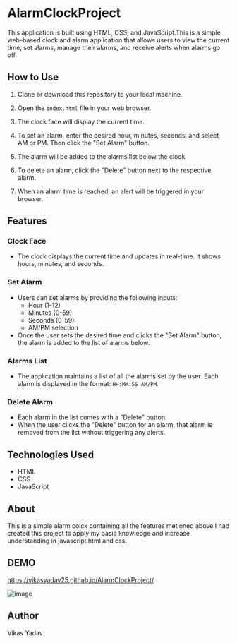 # AlarmClockProject
This application is built using HTML, CSS, and JavaScript.This is a simple web-based clock and alarm application that allows users to view the current time, set alarms, manage their alarms, and receive alerts when alarms go off.

## How to Use

1. Clone or download this repository to your local machine.

2. Open the `index.html` file in your web browser.

3. The clock face will display the current time.

4. To set an alarm, enter the desired hour, minutes, seconds, and select AM or PM. Then click the "Set Alarm" button.

5. The alarm will be added to the alarms list below the clock.

6. To delete an alarm, click the "Delete" button next to the respective alarm.

7. When an alarm time is reached, an alert will be triggered in your browser.

## Features

### Clock Face

- The clock displays the current time and updates in real-time. It shows hours, minutes, and seconds.

### Set Alarm

- Users can set alarms by providing the following inputs:
  - Hour (1-12)
  - Minutes (0-59)
  - Seconds (0-59)
  - AM/PM selection
- Once the user sets the desired time and clicks the "Set Alarm" button, the alarm is added to the list of alarms below.

### Alarms List

- The application maintains a list of all the alarms set by the user. Each alarm is displayed in the format: `HH:MM:SS AM/PM`.

### Delete Alarm

- Each alarm in the list comes with a "Delete" button.
- When the user clicks the "Delete" button for an alarm, that alarm is removed from the list without triggering any alerts.


## Technologies Used

- HTML
- CSS
- JavaScript

## About

This is a simple alarm colck containing all the features metioned above.I had created this project to apply  my basic knowledge and increase understanding in javascript html and css.

## DEMO
https://vikasyadav25.github.io/AlarmClockProject/

![image](https://github.com/Vikasyadav25/AlarmClockProject/assets/91658308/62b47d94-a905-462b-93ad-c30720dd2c57)


## Author
Vikas Yadav
